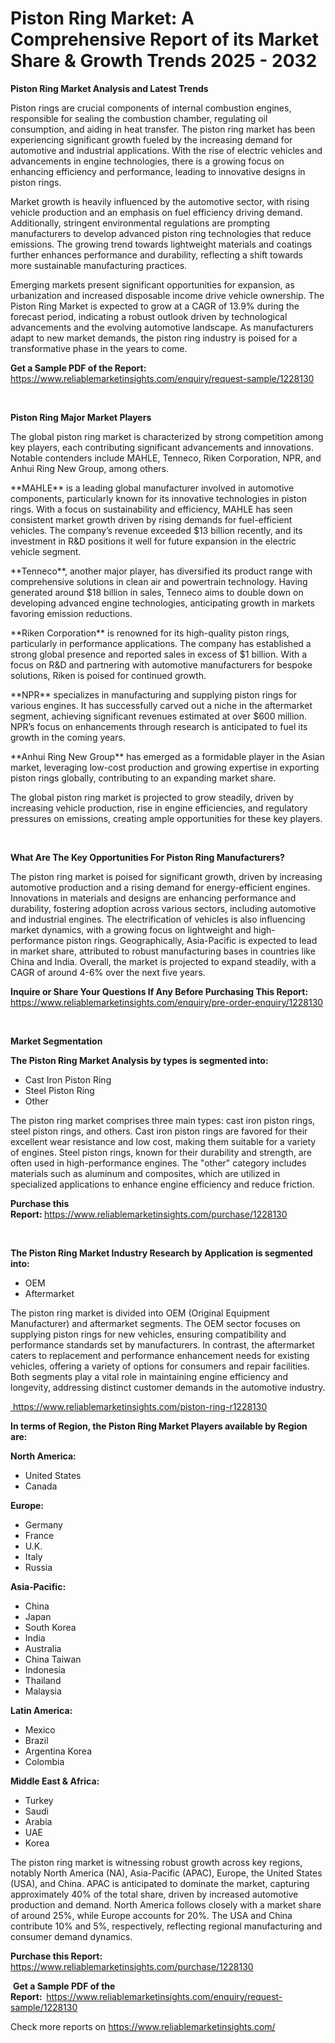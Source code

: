 <p><h1>Piston Ring Market: A Comprehensive Report of its Market Share & Growth Trends 2025 - 2032</h1></p><p><strong>Piston Ring Market Analysis and Latest Trends</strong></p>
<p><p>Piston rings are crucial components of internal combustion engines, responsible for sealing the combustion chamber, regulating oil consumption, and aiding in heat transfer. The piston ring market has been experiencing significant growth fueled by the increasing demand for automotive and industrial applications. With the rise of electric vehicles and advancements in engine technologies, there is a growing focus on enhancing efficiency and performance, leading to innovative designs in piston rings.</p><p>Market growth is heavily influenced by the automotive sector, with rising vehicle production and an emphasis on fuel efficiency driving demand. Additionally, stringent environmental regulations are prompting manufacturers to develop advanced piston ring technologies that reduce emissions. The growing trend towards lightweight materials and coatings further enhances performance and durability, reflecting a shift towards more sustainable manufacturing practices.</p><p>Emerging markets present significant opportunities for expansion, as urbanization and increased disposable income drive vehicle ownership. The Piston Ring Market is expected to grow at a CAGR of 13.9% during the forecast period, indicating a robust outlook driven by technological advancements and the evolving automotive landscape. As manufacturers adapt to new market demands, the piston ring industry is poised for a transformative phase in the years to come.</p></p>
<p><strong>Get a Sample PDF of the Report:&nbsp;</strong> <a href="https://www.reliablemarketinsights.com/enquiry/request-sample/1228130?utm_campaign=2593&utm_medium=2&utm_source=Github&utm_content=ia&utm_term=11042025&utm_id=piston-ring">https://www.reliablemarketinsights.com/enquiry/request-sample/1228130</a></p>
<p>&nbsp;</p>
<p><strong>Piston Ring Major Market Players</strong></p>
<p><p>The global piston ring market is characterized by strong competition among key players, each contributing significant advancements and innovations. Notable contenders include MAHLE, Tenneco, Riken Corporation, NPR, and Anhui Ring New Group, among others.</p><p>**MAHLE** is a leading global manufacturer involved in automotive components, particularly known for its innovative technologies in piston rings. With a focus on sustainability and efficiency, MAHLE has seen consistent market growth driven by rising demands for fuel-efficient vehicles. The company’s revenue exceeded $13 billion recently, and its investment in R&D positions it well for future expansion in the electric vehicle segment.</p><p>**Tenneco**, another major player, has diversified its product range with comprehensive solutions in clean air and powertrain technology. Having generated around $18 billion in sales, Tenneco aims to double down on developing advanced engine technologies, anticipating growth in markets favoring emission reductions.</p><p>**Riken Corporation** is renowned for its high-quality piston rings, particularly in performance applications. The company has established a strong global presence and reported sales in excess of $1 billion. With a focus on R&D and partnering with automotive manufacturers for bespoke solutions, Riken is poised for continued growth.</p><p>**NPR** specializes in manufacturing and supplying piston rings for various engines. It has successfully carved out a niche in the aftermarket segment, achieving significant revenues estimated at over $600 million. NPR’s focus on enhancements through research is anticipated to fuel its growth in the coming years.</p><p>**Anhui Ring New Group** has emerged as a formidable player in the Asian market, leveraging low-cost production and growing expertise in exporting piston rings globally, contributing to an expanding market share.</p><p>The global piston ring market is projected to grow steadily, driven by increasing vehicle production, rise in engine efficiencies, and regulatory pressures on emissions, creating ample opportunities for these key players.</p></p>
<p>&nbsp;</p>
<p><strong>What Are The Key Opportunities For Piston Ring Manufacturers?</strong></p>
<p><p>The piston ring market is poised for significant growth, driven by increasing automotive production and a rising demand for energy-efficient engines. Innovations in materials and designs are enhancing performance and durability, fostering adoption across various sectors, including automotive and industrial engines. The electrification of vehicles is also influencing market dynamics, with a growing focus on lightweight and high-performance piston rings. Geographically, Asia-Pacific is expected to lead in market share, attributed to robust manufacturing bases in countries like China and India. Overall, the market is projected to expand steadily, with a CAGR of around 4-6% over the next five years.</p></p>
<p><strong>Inquire or Share Your Questions If Any Before Purchasing This Report:</strong> <a href="https://www.reliablemarketinsights.com/enquiry/pre-order-enquiry/1228130?utm_campaign=2593&utm_medium=2&utm_source=Github&utm_content=ia&utm_term=11042025&utm_id=piston-ring">https://www.reliablemarketinsights.com/enquiry/pre-order-enquiry/1228130</a></p>
<p>&nbsp;</p>
<p><strong>Market Segmentation</strong></p>
<p><strong>The Piston Ring Market Analysis by types is segmented into:</strong></p>
<p><ul><li>Cast Iron Piston Ring</li><li>Steel Piston Ring</li><li>Other</li></ul></p>
<p><p>The piston ring market comprises three main types: cast iron piston rings, steel piston rings, and others. Cast iron piston rings are favored for their excellent wear resistance and low cost, making them suitable for a variety of engines. Steel piston rings, known for their durability and strength, are often used in high-performance engines. The "other" category includes materials such as aluminum and composites, which are utilized in specialized applications to enhance engine efficiency and reduce friction.</p></p>
<p><strong>Purchase this Report:&nbsp;</strong><a href="https://www.reliablemarketinsights.com/purchase/1228130?utm_campaign=2593&utm_medium=2&utm_source=Github&utm_content=ia&utm_term=11042025&utm_id=piston-ring">https://www.reliablemarketinsights.com/purchase/1228130</a></p>
<p>&nbsp;</p>
<p><strong>The Piston Ring Market Industry Research by Application is segmented into:</strong></p>
<p><ul><li>OEM</li><li>Aftermarket</li></ul></p>
<p><p>The piston ring market is divided into OEM (Original Equipment Manufacturer) and aftermarket segments. The OEM sector focuses on supplying piston rings for new vehicles, ensuring compatibility and performance standards set by manufacturers. In contrast, the aftermarket caters to replacement and performance enhancement needs for existing vehicles, offering a variety of options for consumers and repair facilities. Both segments play a vital role in maintaining engine efficiency and longevity, addressing distinct customer demands in the automotive industry.</p></p>
<p><a href="https://www.reliablemarketinsights.com/piston-ring-r1228130?utm_campaign=2593&utm_medium=2&utm_source=Github&utm_content=ia&utm_term=11042025&utm_id=piston-ring">&nbsp;https://www.reliablemarketinsights.com/piston-ring-r1228130</a></p>
<p><strong>In terms of Region, the Piston Ring Market Players available by Region are:</strong></p>
<p>
    <p> <strong> North America: </strong>
        <ul>
            <li>United States</li>
            <li>Canada</li>
        </ul>
        </p> 
    <p> <strong> Europe: </strong>
        <ul>
            <li>Germany</li>
            <li>France</li>
            <li>U.K.</li>
            <li>Italy</li>
            <li>Russia</li>
        </ul>
        </p> 
    <p> <strong> Asia-Pacific: </strong>
        <ul>
            <li>China</li>
            <li>Japan</li>
            <li>South Korea</li>
            <li>India</li>
            <li>Australia</li>
            <li>China Taiwan</li>
            <li>Indonesia</li>
            <li>Thailand</li>
            <li>Malaysia</li>
        </ul>
        </p> 
    <p> <strong> Latin America: </strong>
        <ul>
            <li>Mexico</li>
            <li>Brazil</li>
            <li>Argentina Korea</li>
            <li>Colombia</li>
        </ul>
        </p> 
    <p> <strong> Middle East & Africa: </strong>
        <ul>
            <li>Turkey</li>
            <li>Saudi</li>
            <li>Arabia</li>
            <li>UAE</li>
            <li>Korea</li>
        </ul>
    </p>
    </p>
<p><p>The piston ring market is witnessing robust growth across key regions, notably North America (NA), Asia-Pacific (APAC), Europe, the United States (USA), and China. APAC is anticipated to dominate the market, capturing approximately 40% of the total share, driven by increased automotive production and demand. North America follows closely with a market share of around 25%, while Europe accounts for 20%. The USA and China contribute 10% and 5%, respectively, reflecting regional manufacturing and consumer demand dynamics.</p></p>
<p><strong>Purchase this Report: </strong><a href="https://www.reliablemarketinsights.com/purchase/1228130?utm_campaign=2593&utm_medium=2&utm_source=Github&utm_content=ia&utm_term=11042025&utm_id=piston-ring">https://www.reliablemarketinsights.com/purchase/1228130</a></p>
<p>&nbsp;<strong>Get a Sample PDF of the Report:&nbsp;&nbsp;</strong><a href="https://www.reliablemarketinsights.com/enquiry/request-sample/1228130?utm_campaign=2593&utm_medium=2&utm_source=Github&utm_content=ia&utm_term=11042025&utm_id=piston-ring">https://www.reliablemarketinsights.com/enquiry/request-sample/1228130</a></p>
<p><strong></strong></p>
<p>Check more reports on <a href="https://www.reliablemarketinsights.com/?utm_campaign=2593&utm_medium=2&utm_source=Github&utm_content=ia&utm_term=11042025&utm_id=piston-ring">https://www.reliablemarketinsights.com/</a></p>